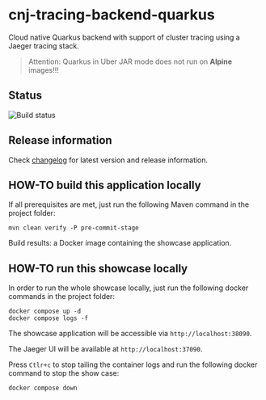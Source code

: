 # cnj-tracing-backend-quarkus

Cloud native Quarkus backend with support of cluster tracing using a Jaeger tracing stack.

> Attention: Quarkus in Uber JAR mode does not run on __Alpine__ images!!!

## Status
![Build status](https://codebuild.eu-west-1.amazonaws.com/badges?uuid=eyJlbmNyeXB0ZWREYXRhIjoiWjgxekNvTTY4SGlZVnhEejZYYXd5WWw3MkJBZ1RvRXUvUnZQU3lYcjVEeGVWdFBHS2x1K2tiejNBS2J4YU9NWmdZRTlCV0NleTJUcmljUVIrZkZ2NWhjPSIsIml2UGFyYW1ldGVyU3BlYyI6Ii8yY3ZKT2pack96UnBVSmIiLCJtYXRlcmlhbFNldFNlcmlhbCI6MX0%3D&branch=main)

## Release information

Check [changelog](changelog.md) for latest version and release information.

## HOW-TO build this application locally

If all prerequisites are met, just run the following Maven command in the project folder:

```shell 
mvn clean verify -P pre-commit-stage
```

Build results: a Docker image containing the showcase application.

## HOW-TO run this showcase locally

In order to run the whole showcase locally, just run the following docker commands in the project folder:

```shell 
docker compose up -d
docker compose logs -f 
```
The showcase application will be accessible via `http://localhost:38090`.

The Jaeger UI will be available at `http://localhost:37090`.

Press `Ctlr+c` to stop tailing the container logs and run the following docker command to stop the show case:

```shell 
docker compose down
```

